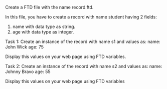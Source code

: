 Create a FTD file with the name record.ftd.

In this file, you have to create a record with name student having 2 fields:
1. name with data type as string.
2. age with data type as integer.

Task 1: Create an instance of the record with name s1 and values as:
name: John Wick
age: 75

Display this values on your web page using FTD variables.

Task 2: Create an instance of the record with name s2 and values as:
name: Johnny Bravo
age: 55

Display this values on your web page using FTD variables
